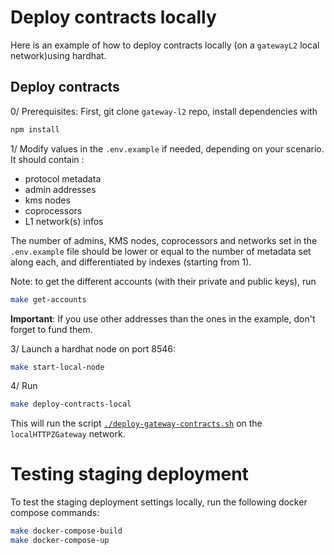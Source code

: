 # Deploy contracts locally

Here is an example of how to deploy contracts locally (on a `gatewayL2` local network)using hardhat.

## Deploy contracts

0/ Prerequisites: First, git clone `gateway-l2` repo, install dependencies with

```bash
npm install
```

1/ Modify values in the `.env.example` if needed, depending on your scenario. It should contain :

- protocol metadata
- admin addresses
- kms nodes
- coprocessors
- L1 network(s) infos

The number of admins, KMS nodes, coprocessors and networks set in the `.env.example` file should be lower or equal to
the number of metadata set along each, and differentiated by indexes (starting from 1).

Note: to get the different accounts (with their private and public keys), run

```bash
make get-accounts
```

**Important**: If you use other addresses than the ones in the example, don't forget to fund them.

3/ Launch a hardhat node on port 8546:

```bash
make start-local-node
```

4/ Run

```bash
make deploy-contracts-local
```

This will run the script [`./deploy-gateway-contracts.sh`](../deploy-gateway-contracts.sh) on the `localHTTPZGateway`
network.

# Testing staging deployment

To test the staging deployment settings locally, run the following docker compose commands:

```bash
make docker-compose-build
make docker-compose-up
```
